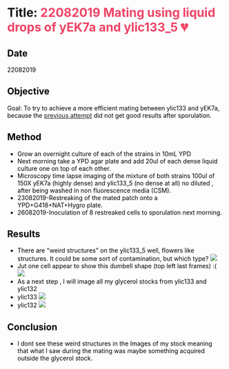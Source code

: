 
# Title: <font color='#ee4466'> 22082019 Mating using liquid drops of yEK7a and ylic133_5 :broken_heart:

<font color='black'>

## Date
22082019

## Objective
Goal: To try to achieve a more efficient mating between ylic133 and yEK7a, because the [previous attempt](./2019-08-07-Exp-crossing-yEK7a-and-ylic133_1.md) did not get good results after sporulation.

## Method
- Grow an overnight culture of each of the strains in 10mL YPD
- Next morning take a YPD agar plate and add 20ul of each dense liquid culture one on top of each other.
- Microscopy time lapse imaging of the mixture of both strains 100ul of 150X yEK7a (highly dense) and ylic133_5 (no dense at all) no diluted , after being washed in non fluorescence media (CSM).
- 23082019-Restreaking of the mated patch onto a YPD+G418+NAT+Hygro plate.
- 26082019-Inoculation of 8 restreaked cells to sporulation next morning.
## Results
- There are "weird structures" on the ylic133_5 well, flowers like structures.  It could be some sort of contamination, but which type?
![](../Images/spining-mating-ylic133-yek7a-22082019.png)
- Jut one cell appear to show this dumbell shape (top left last frames) :(
![](../Images/spining-mating-ylic133-yek7a-frame002-22082019.png)
- As a next step , I will image all my glycerol stocks from ylic133 and ylic132
- ylic133
![](../Images/23082019-stocks-microscopy-ylic133.jpg)
- ylic132
![](../Images/23082019-stocks-microscopy-ylic132.jpg)



## Conclusion
- I dont see these weird structures in the Images of my stock meaning that what I saw during the mating was maybe something acquired outside the glycerol stock.
